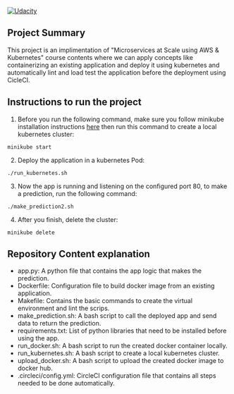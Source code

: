 [![Udacity](https://circleci.com/gh/CircleCI-Public/circleci-cli.svg?style=svg)](https://app.circleci.com/pipelines/github/Ahmad-Madi/Operationalize-a-Machine-Learning-Microservice-API.)

## Project Summary 

This project is an implimentation of "Microservices at Scale using AWS & Kubernetes" course contents where we can apply concepts like containerizing an existing application and deploy it using kubernetes and automatically lint and load test the application before the deployment using CicleCI.


## Instructions to run the project

1. Before you run the following command, make sure you follow minikube installation instructions [here](https://minikube.sigs.k8s.io/docs/start/) then run this command to create a local kubernetes cluster:
```
minikube start
```

2. Deploy the application in a kubernetes Pod:
```
./run_kubernetes.sh
```

3. Now the app is running and listening on the configured port 80, to make a prediction, run the following command:
```
./make_prediction2.sh
```

4. After you finish, delete the cluster:
```
minikube delete
```


## Repository Content explanation

- app.py: A python file that contains the app logic that makes the prediction.
- Dockerfile: Configuration file to build docker image from an existing application.
- Makefile: Contains the basic commands to create the virtual environment and lint the scrips.
- make_prediction.sh: A bash script to call the deployed app and send data to return the prediction.
- requirements.txt: List of python libraries that need to be installed before using the app.
- run_docker.sh: A bash script to run the created docker container locally.
- run_kubernetes.sh: A bash script to create a local kubernetes cluster.
- upload_docker.sh: A bash script to upload the created docker image to docker hub.
- .circleci/config.yml: CircleCI configuration file that contains all steps needed to be done automatically.
